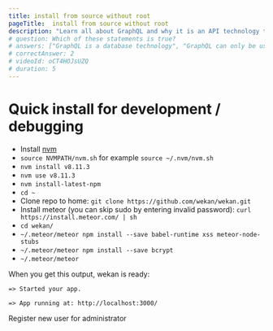 ```yaml
---
title: install from source without root
pageTitle:  install from source without root
description: "Learn all about GraphQL and why it is an API technology that's superior to REST. It is not only for React & Javascript developers but can be used for any API."
# question: Which of these statements is true?
# answers: ["GraphQL is a database technology", "GraphQL can only be used together with SQL", "GraphQL was invented by Facebook", "GraphQL was developed by Netflix and Coursera"]
# correctAnswer: 2
# videoId: oCT4HOJsUZQ
# duration: 5
---
```


# Quick install for development / debugging

* Install [nvm](https://github.com/creationix/nvm)
* `source NVMPATH/nvm.sh` for example `source ~/.nvm/nvm.sh`
* `nvm install v8.11.3`
* `nvm use v8.11.3`
* `nvm install-latest-npm`
* `cd ~`
* Clone repo to home: `git clone https://github.com/wekan/wekan.git`
* Install meteor (you can skip sudo by entering invalid password): `curl https://install.meteor.com/ | sh`
* `cd wekan/`
* `~/.meteor/meteor npm install --save babel-runtime xss meteor-node-stubs`
* `~/.meteor/meteor npm install --save bcrypt`
* `~/.meteor/meteor`

When you get this output, wekan is ready:
```
=> Started your app.

=> App running at: http://localhost:3000/
```

Register new user for administrator

